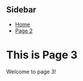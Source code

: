 <link rel="stylesheet" href="assets/css/style.css" />

<div class="container">
  <div class="sidebar">
    <h2>Sidebar</h2>
    <ul>
      <li><a href="index.html">Home</a></li>
      <li><a href="page2.html">Page 2</a></li>
    </ul>
  </div>

  <div class="content">
    <h1>This is Page 3</h1>
    <p>Welcome to page 3!</p>
  </div>
</div>
